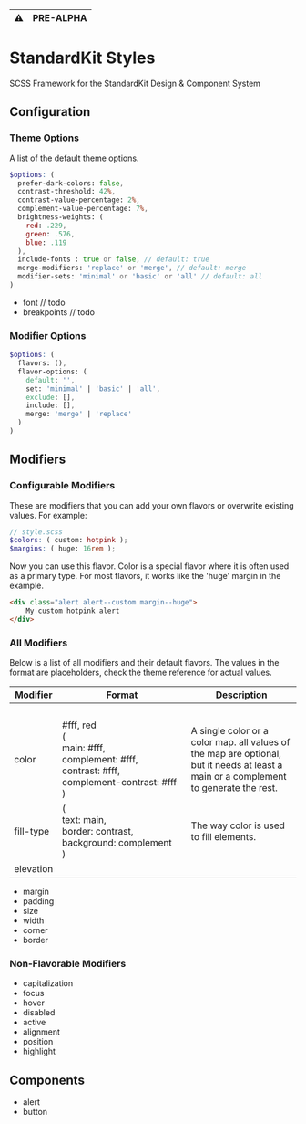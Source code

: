 | :warning: | PRE-ALPHA |
|-----------|:----------|

# StandardKit Styles

SCSS Framework for the StandardKit Design & Component System

## Configuration

### Theme Options
A list of the default theme options.
```scss
$options: (
  prefer-dark-colors: false,
  contrast-threshold: 42%,
  contrast-value-percentage: 2%,
  complement-value-percentage: 7%,
  brightness-weights: (
    red: .229,
    green: .576,
    blue: .119 
  ),
  include-fonts : true or false, // default: true
  merge-modifiers: 'replace' or 'merge', // default: merge
  modifier-sets: 'minimal' or 'basic' or 'all' // default: all
)
```

- font // todo
- breakpoints // todo

### Modifier Options

```scss
$options: (
  flavors: (),
  flavor-options: (
    default: '',
    set: 'minimal' | 'basic' | 'all',
    exclude: [],
    include: [],
    merge: 'merge' | 'replace'
  )
)
```

## Modifiers

### Configurable Modifiers
These are modifiers that you can add your own flavors or overwrite existing values. For example:
```scss
// style.scss
$colors: ( custom: hotpink );
$margins: ( huge: 16rem );
```
Now you can use this flavor. Color is a special flavor where it is often used as a primary type.
For most flavors, it works like the 'huge' margin in the example.
```html
<div class="alert alert--custom margin--huge">
    My custom hotpink alert
</div>
```
### All Modifiers
Below is a list of all modifiers and their default flavors.
The values in the format are placeholders, check the theme reference for actual values.

| Modifier | Format | Description | 
|---|---|---|
&nbsp;|&nbsp;&nbsp;&nbsp;&nbsp;&nbsp;&nbsp;&nbsp;&nbsp;&nbsp;&nbsp;&nbsp;&nbsp;&nbsp;&nbsp;&nbsp;&nbsp;&nbsp;&nbsp;&nbsp;&nbsp;&nbsp;&nbsp;&nbsp;&nbsp;&nbsp;&nbsp;&nbsp;&nbsp;&nbsp;&nbsp;&nbsp;&nbsp;&nbsp;&nbsp;&nbsp;&nbsp;&nbsp;&nbsp;&nbsp;&nbsp;&nbsp;&nbsp;&nbsp;&nbsp;&nbsp;&nbsp;&nbsp;&nbsp;&nbsp;|&nbsp;
color | #fff, red <br>(<br>main: #fff,<br>complement: #fff,<br>contrast: #fff,<br>complement-contrast:&nbsp;#fff<br>) | A single color or a color map. all values of the map are optional, but it needs at least a main or a complement to generate the rest. 
fill-type | (<br>text: main,<br>border: contrast,<br>background: complement<br>) | The way color is used to fill elements.
elevation | 

- margin
- padding
- size
- width
- corner
- border
  
### Non-Flavorable Modifiers
- capitalization
- focus
- hover
- disabled
- active
- alignment
- position
- highlight

## Components

- alert
- button
